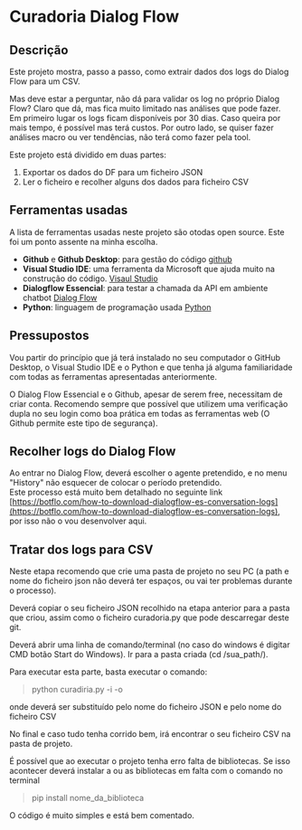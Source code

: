 # Curadoria Dialog Flow
 
## Descrição

Este projeto mostra, passo a passo, como extrair dados dos logs do Dialog Flow para um CSV.

Mas deve estar a perguntar, não dá para validar os log no próprio Dialog Flow? Claro que dá, mas fica muito limitado nas análises que pode fazer.<br>
Em primeiro lugar os logs ficam disponíveis por 30 dias. Caso queira por mais tempo, é possível mas terá custos. Por outro lado, se quiser fazer análises macro ou ver tendências, não terá como fazer pela tool. 

Este projeto está dividido em duas partes:<br>
1. Exportar os dados do DF para um ficheiro JSON<br>
2. Ler o ficheiro e recolher alguns dos dados para ficheiro CSV<br>

## Ferramentas usadas

A lista de ferramentas usadas neste projeto são otodas open source. Este foi um ponto assente na minha escolha.

* <b>Github</b> e <b>Github Desktop</b>: para gestão do código [github](https://github.com/)<br>
* <b>Visual Studio IDE</b>: uma ferramenta da Microsoft que ajuda muito na construção do código. [Visaul Studio](https://visualstudio.microsoft.com/)<br>
* <b>Dialogflow Essencial</b>: para testar a chamada da API em ambiente chatbot [Dialog Flow](https://dialogflow.cloud.google.com/#/)<br>
* <b>Python</b>: linguagem de programação usada [Python](https://www.python.org/)<br>

## Pressupostos

Vou partir do princípio que já terá instalado no seu computador o GitHub Desktop, o Visual Studio IDE e o Python e que tenha já alguma familiaridade com todas as ferramentas apresentadas anteriormente.<br>

O Dialog Flow Essencial e o Github, apesar de serem free, necessitam de criar conta. Recomendo sempre que possível que utilizem uma verificação dupla no seu login como boa prática em todas as ferramentas web (O Github permite este tipo de segurança).<br>

## Recolher logs do Dialog Flow

Ao entrar no Dialog Flow, deverá escolher o agente pretendido, e no menu "History" não esquecer de colocar o período pretendido.<br>
Este processo está muito bem detalhado no seguinte link [https://botflo.com/how-to-download-dialogflow-es-conversation-logs](https://botflo.com/how-to-download-dialogflow-es-conversation-logs), por isso não o vou desenvolver aqui.<br>

## Tratar dos logs para CSV

Neste etapa recomendo que crie uma pasta de projeto no seu PC (a path e nome do ficheiro json não deverá ter espaços, ou vai ter problemas durante o processo).<br>

Deverá copiar o seu ficheiro JSON recolhido na etapa anterior para a pasta que criou, assim como o ficheiro curadoria.py que pode descarregar deste git. <br>

Deverá abrir uma linha de comando/terminal (no caso do windows é digitar CMD botão Start do Windows). Ir para a pasta criada (cd /sua_path/).<br>

Para executar esta parte, basta executar o comando:<br>

> python curadiria.py -i <inputfile> -o <outputfile>

onde <inputfile> deverá ser substituído pelo nome do ficheiro JSON e <outputfile> pelo nome do ficheiro CSV <br>

No final e caso tudo tenha corrido bem, irá encontrar o seu ficheiro CSV na pasta de projeto.<br>

É possível que ao executar o projeto tenha erro falta de bibliotecas. Se isso acontecer deverá instalar a ou as bibliotecas em falta com o comando no terminal<br>

> pip install nome_da_biblioteca

O código é muito simples e está bem comentado. 


